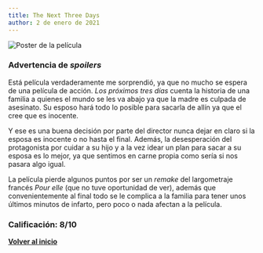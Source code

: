 ```yaml
---
title: The Next Three Days
author: 2 de enero de 2021
---
```


![](../img/the_next_three_days.webp "Poster de la película")

### Advertencia de *spoilers*

Está película verdaderamente me sorprendió, ya que no mucho se espera de una película de acción.
*Los próximos tres días* cuenta la historia de una familia a quienes el mundo se les va abajo ya que la madre es culpada de asesinato.
Su esposo hará todo lo posible para sacarla de allín ya que el cree que es inocente.

Y ese es una buena decisión por parte del director nunca dejar en claro si la esposa es inocente o no hasta el final.
Además, la desesperación del protagonista por cuidar a su hijo y a la vez idear un plan para sacar a su esposa es lo mejor, ya que sentimos en carne propia como sería si nos pasara algo igual.

La película pierde algunos puntos por ser un *remake* del largometraje francés *Pour elle* (que no tuve oportunidad de ver), además que convenientemente al final todo se le complica a la familia para tener unos últimos minutos de infarto, pero poco o nada afectan a la película.

### Calificación: 8/10

[**Volver al inicio**](../index.html)
